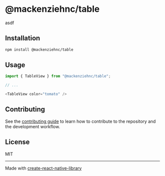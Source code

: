 # @mackenziehnc/table

asdf

## Installation

```sh
npm install @mackenziehnc/table
```

## Usage

```js
import { TableView } from "@mackenziehnc/table";

// ...

<TableView color="tomato" />
```

## Contributing

See the [contributing guide](CONTRIBUTING.md) to learn how to contribute to the repository and the development workflow.

## License

MIT

---

Made with [create-react-native-library](https://github.com/callstack/react-native-builder-bob)
